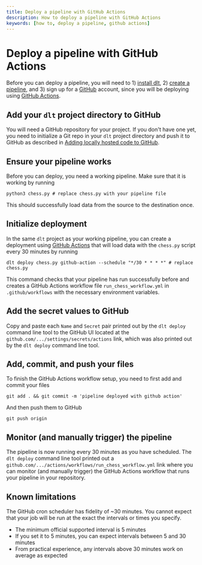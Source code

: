 ```yaml
---
title: Deploy a pipeline with GitHub Actions
description: How to deploy a pipeline with GitHub Actions
keywords: [how to, deploy a pipeline, github actions]
---
```


# Deploy a pipeline with GitHub Actions

Before you can deploy a pipeline, you will need to 1) [install dlt](../../reference/installation.mdx),
2) [create a pipeline](../create-a-pipeline.md), and 3) sign up for a [GitHub](https://github.com) account,
since you will be deploying using [GitHub Actions](https://github.com/features/actions).

## Add your `dlt` project directory to GitHub

You will need a GitHub repository for your project. If you don't have one yet, you need to initialize a Git repo in your `dlt` project directory and push it to
GitHub as described in [Adding locally hosted code to GitHub](https://docs.github.com/en/get-started/importing-your-projects-to-github/importing-source-code-to-github/adding-locally-hosted-code-to-github).

## Ensure your pipeline works

Before you can deploy, you need a working pipeline. Make sure that it is working by running
```
python3 chess.py # replace chess.py with your pipeline file
```

This should successfully load data from the source to the destination once.

## Initialize deployment

In the same `dlt` project as your working pipeline, you can create a deployment using
[GitHub Actions](https://github.com/features/actions) that will load data with the
`chess.py` script every 30 minutes by running
```
dlt deploy chess.py github-action --schedule "*/30 * * * *" # replace chess.py
```

This command checks that your pipeline has run successfully before and creates a GitHub Actions workflow
file `run_chess_workflow.yml` in `.github/workflows` with the necessary environment variables.

## Add the secret values to GitHub

Copy and paste each `Name` and `Secret` pair printed out by the `dlt deploy` command line tool to the
GitHub UI located at the `github.com/.../settings/secrets/actions` link, which was also printed out by the `dlt deploy`
command line tool.

## Add, commit, and push your files

To finish the GitHub Actions workflow setup, you need to first add and commit your files
```
git add . && git commit -m 'pipeline deployed with github action'
```

And then push them to GitHub
```
git push origin
```

## Monitor (and manually trigger) the pipeline

The pipeline is now running every 30 minutes as you have scheduled. The `dlt deploy` command line
tool printed out a `github.com/.../actions/workflows/run_chess_workflow.yml` link where you can monitor
(and manually trigger) the GitHub Actions workflow that runs your pipeline in your repository.

## Known limitations

The GitHub cron scheduler has fidelity of ~30 minutes. You cannot expect that your job will be run at the exact the intervals or times you specify.
- The minimum official supported interval is 5 minutes
- If you set it to 5 minutes, you can expect intervals between 5 and 30 minutes
- From practical experience, any intervals above 30 minutes work on average as expected